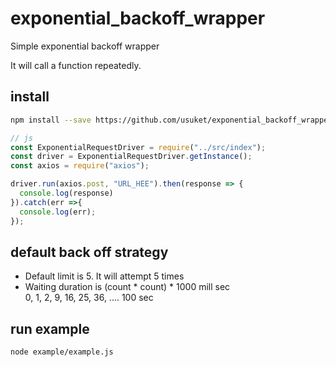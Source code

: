 # exponential_backoff_wrapper

Simple exponential backoff wrapper

It will call a function repeatedly.

## install
```bash
npm install --save https://github.com/usuket/exponential_backoff_wrapper.git
```

```javascript
// js
const ExponentialRequestDriver = require("../src/index");
const driver = ExponentialRequestDriver.getInstance();
const axios = require("axios");

driver.run(axios.post, "URL_HEE").then(response => {
  console.log(response)
}).catch(err =>{
  console.log(err);
});
```


## default back off strategy

- Default limit is 5. It will attempt 5 times
- Waiting duration is (count * count) * 1000 mill sec<br>
  0, 1, 2, 9, 16, 25, 36, .... 100 sec


## run example
```
node example/example.js
```
